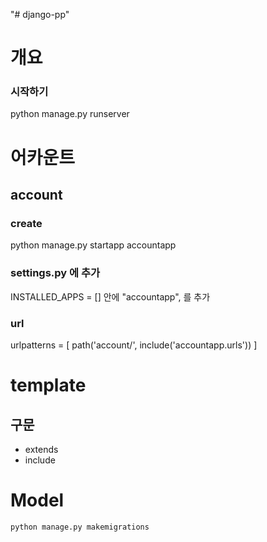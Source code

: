 "# django-pp" 

# 개요

### 시작하기
python manage.py runserver

# 어카운트

## account
### create
python manage.py startapp accountapp
### settings.py 에 추가
INSTALLED_APPS = [] 안에 
"accountapp",
를 추가

### url
urlpatterns = [
    path('account/', include('accountapp.urls'))
]

# template

## 구문
- extends
- include

# Model

````
python manage.py makemigrations
````

